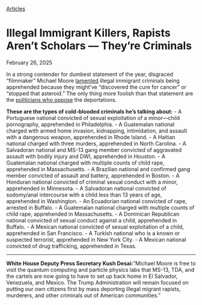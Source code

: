 [Articles](https://www.whitehouse.gov/articles/)

# 					Illegal Immigrant Killers, Rapists Aren’t Scholars — They’re Criminals				

February 26, 2025

In a strong contender for dumbest statement of the year, disgraced “filmmaker” Michael Moore [lamented](https://nypost.com/2025/02/25/media/michael-moore-says-deported-migrants-could-have-cured-cancer/) illegal immigrant criminals being apprehended because they might’ve “discovered the cure for cancer” or “stopped that asteroid.” The only thing more foolish than that statement are the [politicians who oppose](https://www.whitehouse.gov/articles/2025/02/sick-politicians-want-killers-rapists-roaming-our-streets/) the deportations.

**These are the types of cold-blooded criminals he’s talking about:**
    - A Portuguese national  convicted  of sexual exploitation of a minor—child pornography, apprehended in Philadelphia.
    - A Guatemalan national  charged  with armed home invasion, kidnapping, intimidation, and assault with a dangerous weapon, apprehended in Rhode Island.
    - A Haitian national  charged  with three murders, apprehended in North Carolina.
    - A Salvadoran national and MS-13 gang member  convicted  of aggravated assault with bodily injury and DWI, apprehended in Houston.
    - A Guatemalan national  charged  with multiple counts of child rape, apprehended in Massachusetts.
    - A Brazilian national and confirmed gang member  convicted  of assault and battery, apprehended in Boston.
    - A Honduran national  convicted  of criminal sexual conduct with a minor, apprehended in Minnesota.
    - A Salvadoran national  convicted  of sodomy/anal intercourse with a child less than 13 years of age, apprehended in Washington.
    - An Ecuadorian national  convicted  of rape, arrested in Buffalo.
    - A Guatemalan national  charged  with multiple counts of child rape, apprehended in Massachusetts.
    - A Dominican Republican national  convicted  of sexual conduct against a child, apprehended in Buffalo.
    - A Mexican national  convicted  of sexual exploitation of a child, apprehended in San Francisco.
    - A Turkish national who is a  known  or suspected terrorist, apprehended in New York City.
    - A Mexican national  convicted  of drug trafficking, apprehended in Texas.

----

**White House Deputy Press Secretary Kush Desai:**“Michael Moore is free to visit the quantum computing and particle physics labs that MS-13, TDA, and the cartels are now going to have to set up back home in El Salvador, Venezuela, and Mexico. The Trump Administration will remain focused on putting our own citizens first by mass deporting illegal migrant rapists, murderers, and other criminals out of American communities.”
